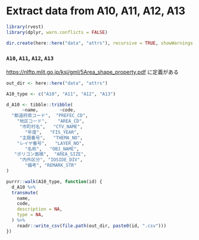 Extract data from A10, A11, A12, A13
================

``` r
library(rvest)
library(dplyr, warn.conflicts = FALSE)

dir.create(here::here("data", "attrs"), recursive = TRUE, showWarnings = FALSE)
```

### `A10`, `A11`, `A12`, `A13`

<https://nlftp.mlit.go.jp/ksj/gml/5Area_shape_property.pdf> に定義がある

``` r
out_dir <- here::here("data", "attrs")

A10_type <- c("A10", "A11", "A12", "A13")

d_A10 <- tibble::tribble(
      ~name,        ~code,
  "都道府県コード",  "PREFEC_CD",
    "地区コード",    "AREA_CD",
     "市町村名",   "CTV_NAME",
       "年度",   "FIS_YEAR",
     "主題番号",   "THEMA_NO",
    "レイヤ番号",   "LAYER_NO",
       "名称",   "OBJ_NAME",
   "ポリゴン面積",  "AREA_SIZE",
     "内外区分", "IOSIDE_DIV",
       "備考", "REMARK_STR"
)

purrr::walk(A10_type, function(id) {
  d_A10 %>% 
  transmute(
    name,
    code,
    description = NA,
    type = NA,
  ) %>% 
    readr::write_csv(file.path(out_dir, paste0(id, ".csv")))
})
```
